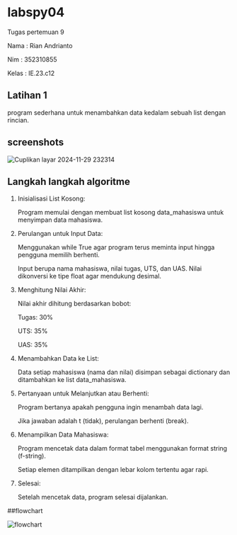 # labspy04

Tugas pertemuan 9

Nama : Rian Andrianto

Nim : 352310855

Kelas : IE.23.c12


## Latihan 1

program sederhana untuk menambahkan data kedalam sebuah list dengan rincian.

## screenshots

![Cuplikan layar 2024-11-29 232314](https://github.com/user-attachments/assets/669f9250-158a-4f31-9de6-a43a6ff63030)




## Langkah langkah algoritme

1. Inisialisasi List Kosong:

    Program memulai dengan membuat list kosong data_mahasiswa untuk menyimpan data mahasiswa.

2. Perulangan untuk Input Data:

    Menggunakan while True agar program terus meminta input hingga pengguna memilih berhenti.

   Input berupa nama mahasiswa, nilai tugas, UTS, dan UAS. Nilai dikonversi ke tipe float agar mendukung desimal.

4. Menghitung Nilai Akhir:

    Nilai akhir dihitung berdasarkan bobot:

     Tugas: 30%

      UTS: 35%

      UAS: 35%

6. Menambahkan Data ke List:

     Data setiap mahasiswa (nama dan nilai) disimpan sebagai dictionary dan ditambahkan ke list data_mahasiswa.

8. Pertanyaan untuk Melanjutkan atau Berhenti:

    Program bertanya apakah pengguna ingin menambah data lagi.

   Jika jawaban adalah t (tidak), perulangan berhenti (break).

9. Menampilkan Data Mahasiswa:
 
    Program mencetak data dalam format tabel menggunakan format string (f-string).

   Setiap elemen ditampilkan dengan lebar kolom tertentu agar rapi.

10. Selesai:

    Setelah mencetak data, program selesai dijalankan.

##flowchart

![flowchart](https://github.com/user-attachments/assets/3d62ddb8-705a-4b8a-b525-3b03b1023406)

